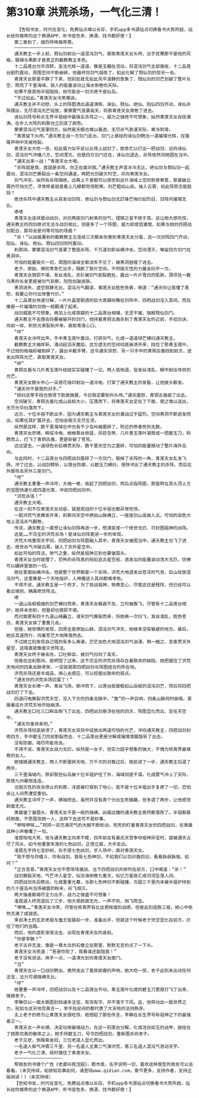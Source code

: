 # 第310章 洪荒杀场，一气化三清！
        【告知书友，时代在变化，免费站点难以长存，手机app多书源站点切换看书大势所趋，站长给你推荐的这个换源APP，听书音色多、换源、找书都好使！】
       第二章到了，强烈呼唤推荐票。
       ——————————————————————
       通天教主一步上前，戮仙剑射出一道混沌剑气，直取青莲天女头颅，出手犹豫那不是他的风格，狠辣与果断才是真正的截教教主本色。
       十二品莲台光华流转，圣洁光辉一道道，像是玉髓在流动，将混沌剑气全部接收，十二品莲台剧烈震动，周围空间不断崩碎，但最终将剑气熔炼了，如此化解了戮仙剑的惊天一击。
       青莲天女那里平静了下来，但别处就无如此风平浪静的景象了，戮仙剑的剑芒划破了整片长空，照亮了千里海域，骇人的能量波动让海水倒卷向天际。
       如果不是其他半祖阻挡，他可能会一剑灭绝千座仙岛。
       “不过如此。”青莲天女冷笑嘲讽。
       通天教主并不动怒，头上的阵图洒出道道清辉，诛仙、戮仙、绝仙、陷仙四剑齐动，诛仙杀阵摆出，无尽混沌光芒绽放，蒙蒙雾气笼罩高天，将那青莲天女席卷了进去。
       诛仙剑阵号称长生界半祖级中最强五杀阵之一，威力之强绝不可想象，纵然青莲天女自信满满，在步入大阵的刹那也立刻变了颜色。
       蒙蒙混沌元气笼罩四方，纵然是天眼也难以看透，无尽杀气弥漫天际，寒冷刺骨。
       “青莲留下头颅。”通天教主自一方剑门走出，剑门上悬挂的诛仙剑劈出一道璀璨光辉，在隆隆声响中天崩地裂。
       青莲天女大吃一惊，如此威力似乎足以比得上战剑了，她急忙以打出一把战剑，迎向诛仙剑，混沌剑气冲撞八方，空间湮灭。但是四方剑门还在，诛仙剑退去，杀阵依然将她困在当中。
       “通天出来一战！”青莲天女大喝。
       “杀阵就是我，我就是杀阵，你正在面对我。”通天教主声音冰冷无比，绝仙剑与戮仙剑一起震动，混沌剑芒撕裂出一条空间通道，两把光剑破灭时空，杀向青莲天女。
       剑气冲天，纵然有杀阵隔绝，远离上千里都可以感觉到这片海域上空的刺骨寒意，那直破云霄的可怕光芒，寻常修者就是看上几眼都觉得胆寒。剑芒粗如山岳，耸入云霄，如此阵势怎能抵挡？
       绝世杀阵中通天教主从容发动剑阵，绝仙剑与戮仙剑无匹锋芒绚烂如烈日，剑阵内璀璨无比。
       哧哧
       青莲天女连续震动战剑，对抗两座剑门射来的剑气，铿锵之音不绝于耳。这让她大感吃惊，通天教主的四剑绝对无法与战剑相比，但是多了一个阵图，威力却成倍激增，如果与她的四把战剑配合，那将会是何等可怕的场面？
       “杀！”以凶威著称的截教教主见连续三次都未伤害到青莲天女分毫，这一次剑阵四门齐动，陷仙、诛仙、绝仙、戮仙四剑同时震动。
       刹那间，蒙蒙混沌剑气笼罩了整座杀阵，千万道剑影纵横冲击，空间湮灭，唯留四方剑门在黑洞中。
       可怕的能量毁灭一切，周围的海域全都消失不见了，被黑洞吞噬了进去。
       老子、原始、佛陀等急忙出手，隔断了那片空间，不然毁灭性的力量会扫平一方。
       青莲天女狼狈不堪，发丝凌乱，衣衫被剑气割裂数处，露出一片片雪白的肌肤，颈项处一截乌黑的长发更是被剑气斩断，险险划破皮肤。
       黑洞消失，虚空寂静无比，混沌元气翻滚，青莲天女脸色铁青，喝道：“通天你让我懂了真怒，我要让你付出惨重代价。”
       十二品莲台快速分解，一片片晶莹剔透的巨大莲瓣纷舞在剑阵中，四把战剑没入其间，而后像是一片璀璨的剑雨一般翻涌了起来。
       战剑威能不可想象，再加上化成莲瓣的十二品莲台相辅，无坚不摧，强撼戮仙剑门。
       通天教主不去理会将要被破开的剑门，他持着青铜古盾杀到了青莲天女的近前，手掐剑诀，向前一挥，刺目光束裂斩开来，直取青莲心口。
       “哼”
       青莲天女冷哼出声，手中青玉莲叶震动，打碎剑气，化成一道道绿芒横扫通天教主。
       截教教主大袖挥斩，涌动起滔天魔焰，这方虚无的空间彻底崩溃开来，挡住了那青玉莲叶。不过他的袍袖却被割碎了，露出半截手臂，这令通天惊怒，另一只手中的青铜古盾挡到前方，迸发出阵阵光芒，直取青莲天女。
       “砰”
       青铜古盾与几片青玉莲叶结结实实碰撞了一记，两人皆倒退，皆发丝凌乱，眼中射出夺目的光芒。
       青莲天女额头中心一朵莲花烙印射出一道冷电，打穿了通天教主的发髻，让他披头散发。
       “通天你不是我的对手。”
       “妖妇这等手段也放得下脸面施展，今日我定要斩你头颅。”通天震怒，青铜古盾砸了出去。
       空间破灭，青铜古盾化成山岳般大小，压落而下，将青莲天女定在了下面，使之难以逃出，无尽光华扫落而下。
       远方，十位半祖不断出手，因为通天教主与青莲天女的激战过于猛烈，空间黑洞不断迸发而出，如果任其扩展开去，恐怕会毁灭无尽生灵。
       纵然是这样，数千里海域也中也有不少岛屿被震碎了，附近的修者死伤无数。
       青莲天女厉啸，眸绽冷电，根根青丝倒竖，凤目含煞，几片青玉莲叶凝聚成一把碧玉刀，斜劈而上，打飞了青铜古盾，更是斩破了苍穹。
       远远望去，一道绿色长虹横贯天际，数千里天空为之震碎，可怕的能量撼动了整片海外岛屿。
       与此同时，十二品莲台与四把战剑震碎了一方剑门，毁掉了杀阵的一角，青莲天女乱发飞扬，冲了过去。以战剑劈斩，以莲台防御，以碧玉刀横扫，很快冲出了通天教主的杀阵，而后在外面攻击另外三座剑门。
       “哼”
       通天教主重重一声冷哼，大袖一卷，收起了四把凶剑，而后点指阵图，那旋转在其头顶上方的宝图快速化成四道光束，冲进四把凶剑中。
       “洪荒杀场！”
       通天教主大喝。
       在这一刻不仅青莲天女动容，就是观战的十位半祖也都异常吃惊。
       一股洪荒气息爆发开来，刹那间天空中原始山脉横立，一座座剑山高耸入云，可怕的血色大地上混沌杀气翻卷。
       传说，通天教主一直想让诛仙剑阵再进一步，想演变成一个绝世无匹、可封困祖神的凶阵。
       这是……不完全的洪荒杀场！是诛仙剑阵更进一步的体现。
       洪荒大地重现天宇间，四把凶剑与阵图融入其中，青莲天女被困当中。通天教主也飞了进去，绝世杀气冲破云霄，破入了天外星空中。
       如此可怕的阵法，煞气之重，纵然是祖神见到也要皱眉头。
       青莲天女当时就懵了，恐怖的杀阵真的宛如亘古星空般，透发出的能量波动浩大无匹，仿佛可以碾碎里面的一切。
       她在里面纵横冲击，但是整个世界都是一个杀场，洪荒大地透发出苍凉的气息，巨山绽放混沌剑气，这里像是一个天地熔炉，人神魔进入其间都难幸免。
       不得不说，通天教主是一个奇才，为了挑战祖神，煞费苦心，尽管这还是残阵，但已经可以看出端倪，确属绝世阵法。
       哧
       一道山岳般粗细的剑芒横扫而来，青莲天女躲避不及，立时被轰飞，尽管有十二品莲台相护，她并未伤到，但是却也狼狈不堪。
       而对面更有四十九道山峰矗立，漫天剑气撕裂而来，将她再一次扫飞，发丝凌乱，脸色苍白，青莲天女挨了重重几击。
       但是，她惊惧的发现，四周全是原始山脉，混沌剑气冲天，她根本没有躲避的地方。最后，她反其道而行，向着苍茫大地降落而去。
       不过她立刻发现自己错的有多么离谱，茫茫血色大地混沌剑气汹涌，稍一触之，变直贯天外星空，这简直就像是灭世阵法。
       青莲天女终于被击伤，口吐鲜血，被剑气扫向了高天。
       但是在这刹那间，她明悟了过来，这不完全的洪荒杀场存在着致命的缺陷，她把握住了洪荒天地间的四条龙脉骨架，一定就是那四把凶剑与阵图结合的所在地。
       洪荒杀场还是半成品，用心去感应，可以挖掘出致命的弱点。
       “通天你的洪荒杀场完蛋了！”
       青莲天女长啸一声，青丝飞扬，俯冲而下，以莲台抵御粗如山岳般的混沌剑芒，而后将四把战剑打了下去。
       四道闪电撕裂洪荒天空，没入下方的四条龙脉中，“轰”的一声巨响，四条山脉同时崩塌，紧接着这片洪荒天地开始崩溃。
       通天教主口吐三口鲜血倒飞了出去，四把凶剑悬浮在他的四方，阵图显化而出，定在天空中。
       “通天你拿命来吧。”
       洪荒杀场彻底崩溃了，青莲天女双目中绽放出两道可怕的光芒，冲向通天教主，四把战剑封绝四方，手中碧玉刀向前割裂而去，十二品莲台更是分解成璀璨莲瓣旋斩了出去。
       没有防御，竭尽所能攻击。
       不得不说，青莲天女战力无匹，纵然是一女子，但实力超乎想象的强大，不愧为修真界最难惹的女人。
       她强撼通天教主，两人不断震碎天地，万千次的对轰过后，她前进了一步，通天教主后退了两步。
       三千里海域内，除却那些仙岛被十位半祖护住了外，海域彻底干涸，化成雾气冲上了天际，致使九州暴雨连连。
       当毁灭性的攻击停止的刹那，洋底被打穿到了地心，若不是十位半祖出手复原了一切，恐怕会让人间界遭受重创。
       通天教主冷哼了一声，拂袖而去，虽然并没有真个分出生死输赢，但多退了两步，让他感觉颜面无光。
       萧晨皱了皱眉头，青莲天女不是一般的强横，凶威远播的通天教主竟然都落败了。半祖都极好颜面，不愿围攻她一人，这样下去这可不是妙事。
       “咿呀咿呀……”珂珂一双充满灵气的大眼不断眨动，死死的盯着青莲天女的四把战剑，在萧晨耳畔小声嘟囔了一句。
       准提哈哈大笑，他与通天教主向来不睦，四年前在有巢氏天宫争夺祖神异宝时，就被通天占尽了风头，如今他重掌失落的七色凶剑，正想立威，大步走出。
       准提左手持七宝妙树，右手提七色凶剑，步入场中，面对青莲天女。
       “我不想与你缠斗，你有战剑，我有七色神剑，不如我们以剑对轰四记，看看孰弱孰强，如何？”
       “正合吾意。”青莲天女也不愿场场激战，当下四把战剑并排列在前方，口中喝道：“杀！”
       战剑撕裂天地，气芒冲入星空，似沧海倒卷九重天，似亿万星辰汇成河流坠落人间。
       四把战剑先后劈出，化成重重光幕，与那七色神剑不断碰撞，方圆三千里内未被半祖护持到的几十座岛屿当场被震的粉末，灰飞烟灭。
       两大强者都竭尽全力出手，战力之强盛不可想象！
       准提道人终究退后了三步，他大感颜面无光，一声不吭，倒飞而去。
       “嘿嘿……”青莲天女冷笑，尽管在修真界有比这更辉煌的战绩，但是此刻连胜三祖，她心中依然充满了成就感。
       来自净土的玄武老祖与蚩尤皆踏前一步，准备出手，但就这个时候老子凭空显化在前方，拦住了他们的去路。
       而后，他的虚影渐渐淡去，出现在青莲天女的身前。
       “你是李聃？”
       老子古井无波，像是一尊太古的石像立在那里，默默无言的点了一下头。
       青莲天女冷笑道：“若是你败了，我看谁还能阻我！”
       老子没有说话，用手一点，一道清光划向青莲天女面门。
       “当”
       青莲天女以一口战剑劈出，竟然发出了震耳欲聋的声响，她大吃一惊，老子此刻未出动任何法宝，法力可谓强横无比。
       “哼”
       她重重一声冷哼，四把战剑以及十二品莲台齐动，青玉莲叶化成的碧玉刀更是打飞了出来，强撼老子。
       李聃仅以一面太极图封挡诸多法宝，有攻有守，并不落于下风。且，他带动出一股世界之力，宛如与这天地完美合一，举手抬足间的都代表了大天地的法则秩序。
       太上老子的修为让青莲天女很吃惊，她想起了那些传言，李聃在长生界号称祖神之下的最强者之一。
       青莲天女一声长啸，决定动用最强战力，在这一刻莲台分解，化成洁白如玉的战甲，披挂在了她那完美的躯体之上。她手持碧玉刀，号令四把战剑，重新围杀向老子。
       老子见状，倒推紫金冠，三位老道人显化而出。
       一名道人紫气冲霄三千里，另一名道人玄黄二气演洪荒，第三名道人混沌气息动天宇。
       老子一气化三清，顿时镇住了青莲天女。
       ——————————————————
       帮朋友的书做个广告《老婆叫我泡妞》，都市类，名字说明一切，喜欢这种类型的朋友可以去看看。(未完待续，如欲知后事如何，请登陆www.qidian.com，章节更多，支持作者，支持正版阅读！)（未完待续）
       【告知书友，时代在变化，免费站点难以长存，手机app多书源站点切换看书大势所趋，站长给你推荐的这个换源APP，听书音色多、换源、找书都好使！】